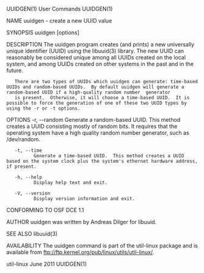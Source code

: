 UUIDGEN(1)                                                                                    User Commands                                                                                    UUIDGEN(1)

NAME
       uuidgen - create a new UUID value

SYNOPSIS
       uuidgen [options]

DESCRIPTION
       The uuidgen program creates (and prints) a new universally unique identifier (UUID) using the libuuid(3) library.  The new UUID can reasonably be considered unique among all UUIDs created on the
       local system, and among UUIDs created on other systems in the past and in the future.

       There are two types of UUIDs which uuidgen can generate: time-based UUIDs and random-based UUIDs.  By default uuidgen will generate a random-based UUID if a high-quality random number  generator
       is present.  Otherwise, it will choose a time-based UUID.  It is possible to force the generation of one of these two UUID types by using the -r or -t options.

OPTIONS
       -r, --random
              Generate  a  random-based  UUID.   This method creates a UUID consisting mostly of random bits.  It requires that the operating system have a high quality random number generator, such as
              /dev/random.

       -t, --time
              Generate a time-based UUID.  This method creates a UUID based on the system clock plus the system's ethernet hardware address, if present.

       -h, --help
              Display help text and exit.

       -V, --version
              Display version information and exit.

CONFORMING TO
       OSF DCE 1.1

AUTHOR
       uuidgen was written by Andreas Dilger for libuuid.

SEE ALSO
       libuuid(3)

AVAILABILITY
       The uuidgen command is part of the util-linux package and is available from ftp://ftp.kernel.org/pub/linux/utils/util-linux/.

util-linux                                                                                      June 2011                                                                                      UUIDGEN(1)
